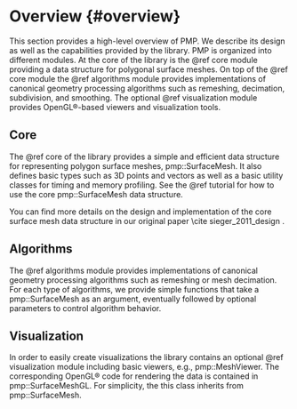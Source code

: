 # Overview {#overview}

This section provides a high-level overview of PMP. We describe its design as well as the capabilities provided by the library. PMP is organized into different modules. At the core of the library is the @ref core module providing a data structure for polygonal surface meshes. On top of the @ref core module the @ref algorithms module provides implementations of canonical geometry processing algorithms such as remeshing, decimation, subdivision, and smoothing. The optional @ref visualization module provides OpenGL&reg;-based viewers and visualization tools.

## Core

The @ref core of the library provides a simple and efficient data structure for representing polygon surface meshes, pmp::SurfaceMesh. It also defines basic types such as 3D points and vectors as well as a basic utility classes for timing and memory profiling. See the @ref tutorial for how to use the core pmp::SurfaceMesh data structure.

You can find more details on the design and implementation of the core surface mesh data structure in our original paper \cite sieger_2011_design .

## Algorithms

The @ref algorithms module provides implementations of canonical geometry processing algorithms such as remeshing or mesh decimation. For each type of algorithms, we provide simple functions that take a pmp::SurfaceMesh as an argument, eventually followed by optional parameters to control algorithm behavior.

## Visualization

In order to easily create visualizations the library contains an optional @ref visualization module including basic viewers, e.g., pmp::MeshViewer. The corresponding OpenGL&reg; code for rendering the data is contained in pmp::SurfaceMeshGL. For simplicity, the this class inherits from pmp::SurfaceMesh.
